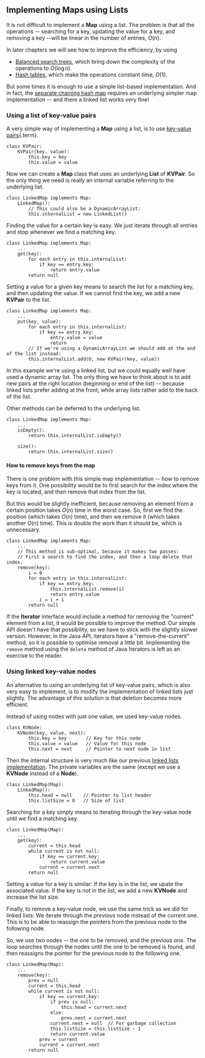 
## Implementing Maps using Lists

It is not difficult to implement a **Map** using a list. The problem is
that all the operations -- searching for a key, updating the value for
a key, and removing a key --will be linear in the number of entries,
$O(n)$.

In later chapters we will see how to improve the efficiency, by using

-   [Balanced search trees](#balanced-trees), which bring down 
    the complexity of the operations to $O(\log n)$.
-   [Hash tables](#hashing), which make
    the operations constant time, $O(1)$.

But some times it is enough to use a simple list-based implementation.
And in fact, the
[separate chaining hash map](#separate-chaining)
requires an underlying simpler map implementation -- and there a linked
list works very fine!

### Using a list of key-value pairs

A very simple way of implementing a **Map** using a list, is to use
[key-value pairs](#key-value-pair){.term}.

    class KVPair:
        KVPair(key, value):
            this.key = key
            this.value = value


Now we can create a **Map** class that uses an underlying **List** of
**KVPair**. So the only thing we need is really an internal variable
referring to the underlying list.

    class LinkedMap implements Map:
        LinkedMap():
            // This could also be a DynamicArrayList:
            this.internalList = new LinkedList()

Finding the value for a certain key is easy. We just iterate through all
entries and stop whenever we find a matching key.

    class LinkedMap implements Map:
        ...
        get(key):
            for each entry in this.internalList:
                if key == entry.key:
                    return entry.value
            return null

Setting a value for a given key means to search the list for a matching
key, and then updating the value. If we cannot find the key, we add a
new **KVPair** to the list.

    class LinkedMap implements Map:
        ...
        put(key, value):
            for each entry in this.internalList:
                if key == entry.key:
                    entry.value = value
                    return 
            // If we're using a DynamicArrayList we should add at the end of the list instead:
            this.internalList.add(0, new KVPair(key, value))


In this example we're using a linked list, but we could equally well
have used a dynamic array list. The only thing we have to think about is
to add new pairs at the right location (beginning or end of the list)
-- because linked lists prefer adding at the front, while array lists
rather add to the back of the list.

Other methods can be deferred to the underlying list.

    class LinkedMap implements Map:
        ...
        isEmpty():
            return this.internalList.isEmpty()

        size():
            return this.internalList.size()


#### How to remove keys from the map

There is one problem with this simple map implementation -- how to
remove keys from it. One possibility would be to first search for the
index where the key is located, and then remove that index from the
list.

But this would be slightly inefficient, because removing an element from
a certain position takes $O(n)$ time in the worst case. So, first we
find the position (which takes $O(n)$ time), and then we remove it
(which takes another $O(n)$ time). This is double the work than it
should be, which is unnecessary.

    class LinkedMap implements Map:
        ...
        // This method is sub-optimal, because it makes two passes:
        // First a search to find the index, and then a loop delete that index.
        remove(key):
            i = 0
            for each entry in this.internalList:
                if key == entry.key:
                    this.internalList.remove(i)
                    return entry.value
                i = i + 1
            return null


If the **Iterator** interface would include a method for removing the
"current" element from a list, it would be possible to improve the
method. Our simple API doesn't have that possibility, so we have to
stick with the slightly slower version. However, in the Java API, 
iterators have a "remove-the-current" method, so it is possible
to optimise removal a little bit. Implementing the `remove` method using
the `delete` method of Java Iterators is left as an exercise to the reader.

### Using linked key-value nodes

An alternative to using an underlying list of key-value pairs, which is
also very easy to implement, is to modify the implementation of linked
lists just slightly. The advantage of this solution is that deletion
becomes more efficient.

Instead of using nodes with just one value, we used key-value nodes.

    class KVNode:
        KVNode(key, value, next):
            this.key = key       // Key for this node
            this.value = value   // Value for this node
            this.next = next     // Pointer to next node in list

Then the internal structure is very much like our previous
[linked lists implementation](#linked-lists). 
The private variables are the same (except we use a
**KVNode** instead of a **Node**).

    class LinkedMap(Map):
        LinkedMap():
            this.head = null    // Pointer to list header
            this.listSize = 0   // Size of list

Searching for a key simply means to iterating through the key-value node
until we find a matching key.

    class LinkedMap(Map):
        ...
        get(key):
            current = this.head
            while current is not null:
                if key == current.key:
                    return current.value
                current = current.next
            return null

Setting a value for a key is similar: If the key is in the list, we
upate the associated value. If the key is not in the list, we add a new
**KVNode** and increase the list size.

Finally, to remove a key-value node, we use the same trick as we did for 
linked lists: We iterate through the *previous* node instead of the current
one. This is to be able to reassign the pointers from the previous node
to the following node.

So, we use two nodes -- the one to be removed, and the previous one.
The loop searches through the nodes until the one to be removed is
found, and then reassigns the pointer for the previous node to the
following one.

    class LinkedMap(Map):
        ...
        remove(key):
            prev = null
            current = this.head
            while current is not null:
                if key == current.key:
                    if prev is null:
                        this.head = current.next
                    else:
                        prev.next = current.next
                    current.next = null  // For garbage collection
                    this.listSize = this.listSize - 1
                    return current.value
                prev = current
                current = current.next
            return null

